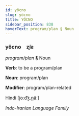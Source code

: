 ```yaml
---
id: yöcno
slug: yöcno
title: YÖCNO
sidebar_position: 838
hoverText: program/plan § Noun
---
```


### yöcno&emsp;<span kind="abugida">ɀ̄ıƨ</span>

*program/plan* **§** Noun

**Verb**: to be a program/plan

**Noun**: program/plan

**Modifier**: program/plan-related

Hindi  [joːd͡ʒ.n̪äː]

*Indo-Iranian Language Family*